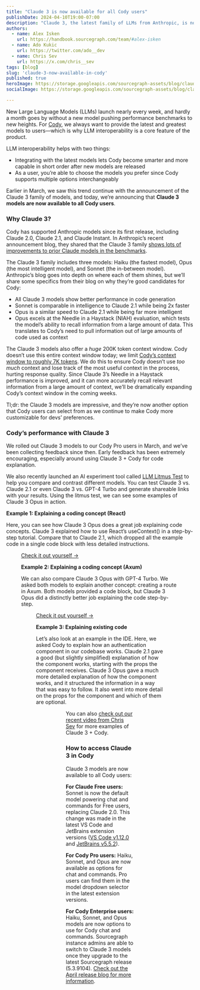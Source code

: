 ```yaml
---
title: "Claude 3 is now available for all Cody users"
publishDate: 2024-04-10T19:00-07:00
description: "Claude 3, the latest family of LLMs from Anthropic, is now available to all Cody users at no additional cost. "
authors:
  - name: Alex Isken
    url: https://handbook.sourcegraph.com/team/#alex-isken
  - name: Ado Kukic
    url: https://twitter.com/ado__dev
  - name: Chris Sev
    url: https://x.com/chris__sev
tags: [blog]
slug: 'claude-3-now-available-in-cody'
published: true 
heroImage: https://storage.googleapis.com/sourcegraph-assets/blog/claude-3-now-available-in-cody/claude-3-now-available-in-cody-hero.png 
socialImage: https://storage.googleapis.com/sourcegraph-assets/blog/claude-3-now-available-in-cody/claude-3-now-available-in-cody-hero.png 

---
```


New Large Language Models (LLMs) launch nearly every week, and hardly a month goes by without a new model pushing performance benchmarks to new heights. For [Cody](https://sourcegraph.com/cody), we always want to provide the latest and greatest models to users—which is why LLM interoperability is a core feature of the product.

LLM interoperability helps with two things:

* Integrating with the latest models lets Cody become smarter and more capable in short order after new models are released
* As a user, you’re able to choose the models you prefer since Cody supports multiple options interchangeably

Earlier in March, we saw this trend continue with the announcement of the Claude 3 family of models, and today, we’re announcing that **Claude 3 models are now available to all Cody users**.


### Why Claude 3?

Cody has supported Anthropic models since its first release, including Claude 2.0, Claude 2.1, and Claude Instant. In Anthropic’s recent announcement blog, they shared that the Claude 3 family [shows lots of improvements to prior Claude models in the benchmarks](https://www.anthropic.com/news/claude-3-family).

The Claude 3 family includes three models: Haiku (the fastest model), Opus (the most intelligent model), and Sonnet (the in-between model). Anthropic’s blog goes into depth on where each of them shines, but we’ll share some specifics from their blog on why they’re good candidates for Cody:

* All Claude 3 models show better performance in code generation
* Sonnet is comparable in intelligence to Claude 2.1 while being 2x faster
* Opus is a similar speed to Claude 2.1 while being far more intelligent
* Opus excels at the Needle in a Haystack (NIAH) evaluation, which tests the model’s ability to recall information from a large amount of data. This translates to Cody’s need to pull information out of large amounts of code used as context

The Claude 3 models also offer a _huge_ 200K token context window. Cody doesn’t use this entire context window today; we limit [Cody’s context window to roughly 7K tokens](https://sourcegraph.com/docs/cody/core-concepts/token-limits). We do this to ensure Cody doesn’t use _too much_ context and lose track of the most useful context in the process, hurting response quality. Since Claude 3’s Needle in a Haystack performance is improved, and it can more accurately recall relevant information from a large amount of context, we’ll be dramatically expanding Cody’s context window in the coming weeks.

Tl;dr: the Claude 3 models are impressive, and they’re now another option that Cody users can select from as we continue to make Cody more customizable for devs’ preferences.


### Cody’s performance with Claude 3

We rolled out Claude 3 models to our Cody Pro users in March, and we’ve been collecting feedback since then. Early feedback has been extremely encouraging, especially around using Claude 3 + Cody for code explanation.

We also recently launched an AI experiment tool called [LLM Litmus Test](https://s0.dev) to help you compare and contrast different models. You can test Claude 3 vs. Claude 2.1 or even Claude 3 vs. GPT-4 Turbo and generate shareable links with your results. Using the litmus test, we can see some examples of Claude 3 Opus in action.


**Example 1: Explaining a coding concept (React)**

Here, you can see how Claude 3 Opus does a great job explaining code concepts. Claude 3 explained how to use React’s useContext() in a step-by-step tutorial. Compare that to Claude 2.1, which dropped all the example code in a single code block with less detailed instructions.

<Figure 
  src="https://storage.googleapis.com/sourcegraph-assets/blog/claude-3-now-available-in-cody/react-useContext.png"
  alt="Claude explaining React code"
/>

<a href="https://s0.dev/share/f51e6205-0dcb-42d3-8d10-75e6c38cdd22" target="_blank">Check it out yourself →</a>

**Example 2: Explaining a coding concept (Axum)**

We can also compare Claude 3 Opus with GPT-4 Turbo. We asked both models to explain another concept: creating a route in Axum. Both models provided a code block, but Claude 3 Opus did a distinctly better job explaining the code step-by-step.

<Figure 
  src="https://storage.googleapis.com/sourcegraph-assets/blog/claude-3-now-available-in-cody/axum-explanation.png"
  alt="Claude explaining Axum code"
/>

<a href="https://s0.dev/share/91ee2667-63b2-4d81-bc72-842fb8567bd7" target="_blank">Check it out yourself →</a>

**Example 3: Explaining existing code**

Let’s also look at an example in the IDE. Here, we asked Cody to explain how an authentication component in our codebase works. Claude 2.1 gave a good (but slightly simplified) explanation of how the component works, starting with the props the component receives. Claude 3 Opus gave a much more detailed explanation of how the component works, and it structured the information in a way that was easy to follow. It also went into more detail on the props for the component and which of them are optional. 

<Figure 
  src="https://storage.googleapis.com/sourcegraph-assets/blog/claude-3-now-available-in-cody/claude-2.1-auth.png"
  alt="Claude 2.1 explaining code"
/>

<Figure 
  src="https://storage.googleapis.com/sourcegraph-assets/blog/claude-3-now-available-in-cody/claude-3-auth.png"
  alt="Claude 3 explaining code"
/>

You can also [check out our recent video from Chris Sev](https://www.youtube.com/watch?v=hDSaeVFmglM) for more examples of Claude 3 + Cody.


### How to access Claude 3 in Cody

Claude 3 models are now available to all Cody users:

**For Claude Free users:** Sonnet is now the default model powering chat and commands for Free users, replacing Claude 2.0. This change was made in the latest VS Code and JetBrains extension versions ([VS Code v1.12.0](https://sourcegraph.com/blog/cody-vscode-1-12-0-release) and [JetBrains v5.5.2](https://sourcegraph.com/blog/cody-jetbrains-5-5-2-release)).

**For Cody Pro users:** Haiku, Sonnet, and Opus are now available as options for chat and commands. Pro users can find them in the model dropdown selector in the latest extension versions.

**For Cody Enterprise users:** Haiku, Sonnet, and Opus models are now options to use for Cody chat and commands. Sourcegraph instance admins are able to switch to Claude 3 models once they upgrade to the latest Sourcegraph release (5.3.9104). [Check out the April release blog for more information](https://sourcegraph.com/blog/release/April-2024).
